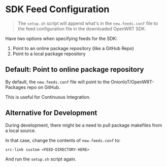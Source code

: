 # SDK Feed Configuration

> The `setup.sh` script will append what's in the `new.feeds.conf` file to the feed configuration file in the downloaded OpenWRT SDK.

Have two options when specifying feeds for the SDK:

1. Point to an online package repository (like a GitHub Repo)
2. Point to a local package repository

## Default: Point to online package repository

By default, the `new.feeds.conf` file will point to the OnionIoT/OpenWRT-Packages repo on GitHub.

This is useful for Continuous Integration.

## Alternative for Development

During development, there might be a need to pull package makefiles from a local source.

In that case, change the contents of `new.feeds.conf` to:

```
src-link custom <FEED-DIRECTORY-HERE>
```

And run the `setup.sh` script again.